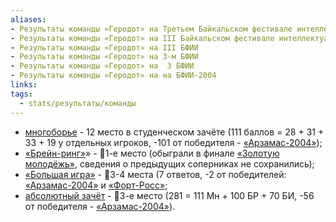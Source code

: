```yaml
---
aliases:
- Результаты команды «Геродот» на Третьем Байкальском фестивале интеллектуальных игр
- Результаты команды «Геродот» на III Байкальском фестивале интеллектуальных игр
- Результаты команды «Геродот» на III БФИИ
- Результаты команды «Геродот» на 3-м БФИИ
- Результаты команды «Геродот» на  3 БФИИ
- Результаты команды «Геродот» на на БФИИ-2004
links: 
tags:
  - stats/результаты/команды
---
```

* [многоборье](multigames-03-2004.md) - 12 место в студенческом зачёте (111 баллов = 28 + 31 + 33 + 19 у отдельных игроков, -101 от победителя - [«Арзамас-2004»](arzamas_2004-03-2004.md));
* [«Брейн-ринг»](speedgame-03-2004.md)» - 🥇1-е место (обыграли в финале [«Золотую молодёжь»](zolotaya_molodyozh-03-2004.md), сведения о предыдущих соперниках не сохранились);
* [«Большая игра»](maingame-03-2004.md) - 🥉3-4 места (7 ответов, -2 от победителей: [«Арзамас-2004»](arzamas_2004-03-2004.md) и [«Форт-Росс»](fort_ross-03-2004.md);
* [абсолютный зачёт](bfii-03-2004.md) - 🥉3-е место (281 = 111 Мн + 100 БР + 70 БИ, -56 от победителя - [«Арзамас-2004»](arzamas_2004-03-2004.md)).

